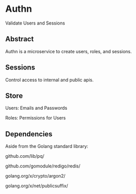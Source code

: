 # Authn

Validate Users and Sessions

## Abstract

Authn is a microservice to create users, roles, and sessions.

## Sessions

Control access to internal and public apis.

## Store

Users: Emails and Passwords

Roles: Permissions for Users 

## Dependencies

Aside from the Golang standard library:

github.com/lib/pq/

github.com/gomodule/redigo/redis/

golang.org/x/crypto/argon2/

golang.org/x/net/publicsuffix/